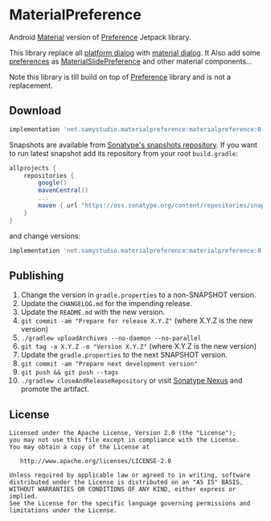 MaterialPreference
==================
Android [Material](https://github.com/material-components/material-components-android) version of [Preference](https://developer.android.com/jetpack/androidx/releases/preference) Jetpack library.

This library replace all [platform dialog](https://developer.android.com/reference/android/app/AlertDialog.Builder) with [material dialog](https://github.com/material-components/material-components-android/blob/master/lib/java/com/google/android/material/dialog/MaterialAlertDialogBuilder.java).
It Also add some [preferences](https://developer.android.com/reference/androidx/preference/Preference) as [MaterialSlidePreference]() and other material components...

Note this library is till build on top of [Preference](https://developer.android.com/reference/androidx/preference/Prefere) library and is not a replacement.

Download
--------
```groovy
implementation 'net.samystudio.materialpreference:materialpreference:0.1'
```

Snapshots are available from [Sonatype's snapshots repository](https://oss.sonatype.org/content/repositories/snapshots/).
If you want to run latest snapshot add its repository from your root `build.gradle`:
```groovy
allprojects {
    repositories {
        google()
        mavenCentral()
        ...
        maven { url "https://oss.sonatype.org/content/repositories/snapshots" }
    }
}
```
and change versions:
```groovy
implementation 'net.samystudio.materialpreference:materialpreference:0.1.0-SNAPSHOT'
```

Publishing
-----

 1. Change the version in `gradle.properties` to a non-SNAPSHOT version.
 2. Update the `CHANGELOG.md` for the impending release.
 3. Update the `README.md` with the new version.
 4. `git commit -am "Prepare for release X.Y.Z"` (where X.Y.Z is the new version)
 5. `./gradlew uploadArchives --no-daemon --no-parallel`
 6. `git tag -a X.Y.Z -m "Version X.Y.Z"` (where X.Y.Z is the new version)
 7. Update the `gradle.properties` to the next SNAPSHOT version.
 8. `git commit -am "Prepare next development version"`
 9. `git push && git push --tags`
 10. `./gradlew closeAndReleaseRepository` or visit [Sonatype Nexus](https://oss.sonatype.org/) and promote the artifact.

License
-------

    Licensed under the Apache License, Version 2.0 (the "License");
    you may not use this file except in compliance with the License.
    You may obtain a copy of the License at

       http://www.apache.org/licenses/LICENSE-2.0

    Unless required by applicable law or agreed to in writing, software
    distributed under the License is distributed on an "AS IS" BASIS,
    WITHOUT WARRANTIES OR CONDITIONS OF ANY KIND, either express or implied.
    See the License for the specific language governing permissions and
    limitations under the License.
